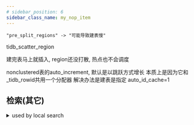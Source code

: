 ```yaml
---
# sidebar_position: 6
sidebar_class_name: my_nop_item
---
```


    "pre_split_regions" -> "可能导致建表慢"

tidb_scatter_region

建完表马上就插入, region还没打散, 热点也不会调度


nonclustered表的auto_increment, 默认是以跳跃方式增长
本质上是因为它和_tidb_rowid共用一个分配器
解决办法是建表是指定 auto_id_cache=1

## 检索(其它)
<details>
<summary>used by local search</summary>
<div>

</div></details>


